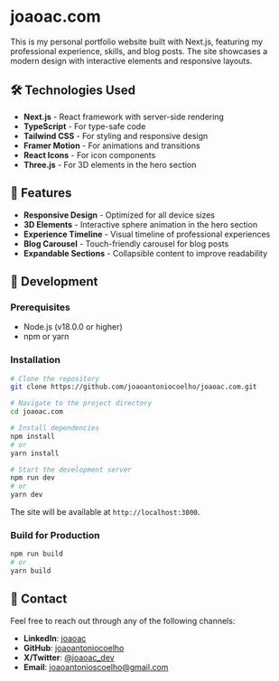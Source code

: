 # joaoac.com

This is my personal portfolio website built with Next.js, featuring my professional experience, skills, and blog posts. The site showcases a modern design with interactive elements and responsive layouts.

## 🛠️ Technologies Used

- **Next.js** - React framework with server-side rendering
- **TypeScript** - For type-safe code
- **Tailwind CSS** - For styling and responsive design
- **Framer Motion** - For animations and transitions
- **React Icons** - For icon components
- **Three.js** - For 3D elements in the hero section

## 🚀 Features

- **Responsive Design** - Optimized for all device sizes
- **3D Elements** - Interactive sphere animation in the hero section
- **Experience Timeline** - Visual timeline of professional experiences
- **Blog Carousel** - Touch-friendly carousel for blog posts
- **Expandable Sections** - Collapsible content to improve readability

## 🔧 Development

### Prerequisites

- Node.js (v18.0.0 or higher)
- npm or yarn

### Installation

```bash
# Clone the repository
git clone https://github.com/joaoantoniocoelho/joaoac.com.git

# Navigate to the project directory
cd joaoac.com

# Install dependencies
npm install
# or
yarn install

# Start the development server
npm run dev
# or
yarn dev
```

The site will be available at `http://localhost:3000`.

### Build for Production

```bash
npm run build
# or
yarn build
```

## 👤 Contact

Feel free to reach out through any of the following channels:

- **LinkedIn**: [joaoac](https://linkedin.com/in/joaoac)
- **GitHub**: [joaoantoniocoelho](https://github.com/joaoantoniocoelho)
- **X/Twitter**: [@joaoac_dev](https://x.com/joaoac_dev)
- **Email**: joaoantonioscoelho@gmail.com 

